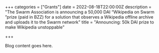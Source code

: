 +++
categories = ["Grants"]
date = 2022-08-18T22:00:00Z
description = "The Swarm Association is announcing a 50,000 DAI “Wikipedia on Swarm ”prize (paid in BZZ) for a solution that observes a Wikipedia offline archive and uploads it to the Swarm network"
title = "Announcing: 50k DAI prize to make Wikipedia unstoppable"

+++

Blog content goes here.
